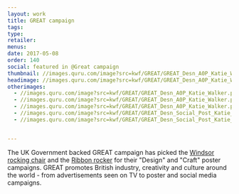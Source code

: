 ```yaml
---
layout: work
title: GREAT campaign
tags:
type:
retailer:
menus:
date: 2017-05-08
order: 140
social: featured in @Great campaign
thumbnail: //images.quru.com/image?src=kwf/GREAT/GREAT_Desn_A0P_Katie_Walker.pdf.d/GREAT_Desn_A0P_Katie_Walker_1.jpg&bottom=0.40938&right=0.57709&left=0.04405&top=0.03125&width=175&height=175&fill=auto
headimage: //images.quru.com/image?src=kwf/GREAT/GREAT_Desn_A0P_Katie_Walker.pdf.d/GREAT_Desn_A0P_Katie_Walker_1.jpg&fill=auto
otherimages:
  - //images.quru.com/image?src=kwf/GREAT/GREAT_Desn_A0P_Katie_Walker.pdf.d/GREAT_Desn_A0P_Katie_Walker_2.jpg
  - //images.quru.com/image?src=kwf/GREAT/GREAT_Desn_A0P_Katie_Walker.pdf.d/GREAT_Desn_A0P_Katie_Walker_3.jpg
  - //images.quru.com/image?src=kwf/GREAT/GREAT_Desn_A0P_Katie_Walker.pdf.d/GREAT_Desn_A0P_Katie_Walker_4.jpg
  - //images.quru.com/image?src=kwf/GREAT/GREAT_Desn_Social_Post_Katie_Walker.pdf.d/GREAT_Desn_Social_Post_1600X800px_Katie_Walker_1.jpg
  - //images.quru.com/image?src=kwf/GREAT/GREAT_Desn_Social_Post_Katie_Walker.pdf.d/GREAT_Desn_Social_Post_1600X800px_Katie_Walker_2.jpg


---
```



The UK Government backed GREAT campaign has picked the [Windsor rocking chair](/work/windsorrocker.html "The Windsor rocker") and the [Ribbon rocker](/work/ribbonrocker.html "The Windsor rocker") for their "Design" and "Craft" poster campaigns. GREAT promotes British industry, creativity and culture around the world - from advertisements seen on TV to poster and social media campaigns.
